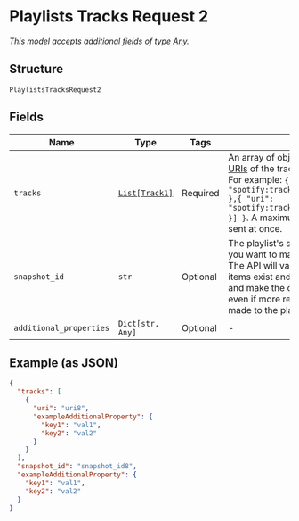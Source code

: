 
# Playlists Tracks Request 2

*This model accepts additional fields of type Any.*

## Structure

`PlaylistsTracksRequest2`

## Fields

| Name | Type | Tags | Description |
|  --- | --- | --- | --- |
| `tracks` | [`List[Track1]`](../../doc/models/track-1.md) | Required | An array of objects containing [Spotify URIs](/documentation/web-api/concepts/spotify-uris-ids) of the tracks or episodes to remove.<br>For example: `{ "tracks": [{ "uri": "spotify:track:4iV5W9uYEdYUVa79Axb7Rh" },{ "uri": "spotify:track:1301WleyT98MSxVHPZCA6M" }] }`. A maximum of 100 objects can be sent at once. |
| `snapshot_id` | `str` | Optional | The playlist's snapshot ID against which you want to make the changes.<br>The API will validate that the specified items exist and in the specified positions and make the changes,<br>even if more recent changes have been made to the playlist. |
| `additional_properties` | `Dict[str, Any]` | Optional | - |

## Example (as JSON)

```json
{
  "tracks": [
    {
      "uri": "uri8",
      "exampleAdditionalProperty": {
        "key1": "val1",
        "key2": "val2"
      }
    }
  ],
  "snapshot_id": "snapshot_id8",
  "exampleAdditionalProperty": {
    "key1": "val1",
    "key2": "val2"
  }
}
```

